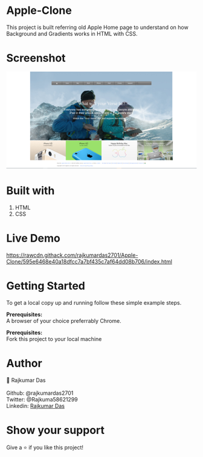 # Apple-Clone
This project is built referring old Apple Home page to understand on how Background and Gradients works in HTML with CSS.

# Screenshot
<img width="960" alt="Screenshot 2020-02-28 16 42 07" src="https://github.com/rajkumardas2701/Apple-Clone/blob/feature/img/screenshot.png">

# Built with
1. HTML
2. CSS

# Live Demo
https://rawcdn.githack.com/rajkumardas2701/Apple-Clone/595e6468e40a18dfcc7a7bf435c7af64dd08b706/index.html

# Getting Started
To get a local copy up and running follow these simple example steps.

<strong>Prerequisites:</strong><br>
A browser of your choice preferrably Chrome.

<strong>Prerequisites:</strong><br>
Fork this project to your local machine

# Author
🤵 Rajkumar Das<br><br> 
   Github: @rajkumardas2701 <br>
   Twitter: @Rajkuma58621299 <br>
   Linkedin: <a href="https://www.linkedin.com/in/rajkumar-das-41308961">Rajkumar Das</a>

# Show your support
Give a ⭐️ if you like this project!
